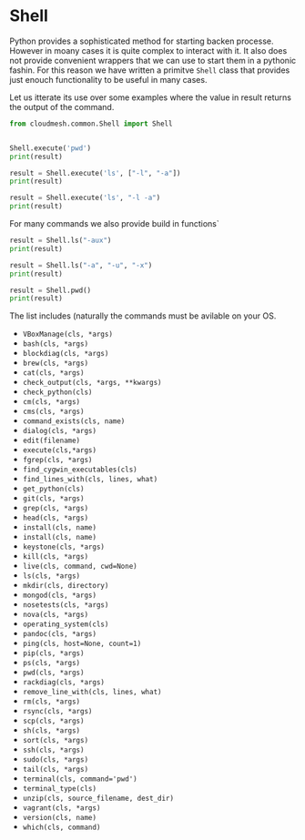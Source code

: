 # Shell

Python provides a sophisticated method for starting backen processe.
However in moany cases it is quite complex to interact with it. It also
does not provide convenient wrappers that we can use to start them in a
pythonic fashin. For this reason we have written a primitve `Shell`
class that provides just enouch functionality to be useful in many
cases.
 
Let us itterate its use over some examples where the value in result returns the output of the command.
 

```python 
from cloudmesh.common.Shell import Shell


Shell.execute('pwd') 
print(result)

result = Shell.execute('ls', ["-l", "-a"])
print(result)

result = Shell.execute('ls', "-l -a")
print(result)
```

For many commands we also provide build in functions`

```python
result = Shell.ls("-aux")
print(result)

result = Shell.ls("-a", "-u", "-x")
print(result)

result = Shell.pwd()
print(result)
```

The list includes (naturally the commands must be avilable on your OS.

* `VBoxManage(cls, *args)`
* `bash(cls, *args)`
* `blockdiag(cls, *args)`
* `brew(cls, *args)`
* `cat(cls, *args)`
* `check_output(cls, *args, **kwargs)`
* `check_python(cls)`
* `cm(cls, *args)`
* `cms(cls, *args)`
* `command_exists(cls, name)`
* `dialog(cls, *args)`
* `edit(filename)`
* `execute(cls,*args)`
* `fgrep(cls, *args)`
* `find_cygwin_executables(cls)`
* `find_lines_with(cls, lines, what)`
* `get_python(cls)`
* `git(cls, *args)`
* `grep(cls, *args)`
* `head(cls, *args)`
* `install(cls, name)`
* `install(cls, name)`
* `keystone(cls, *args)`
* `kill(cls, *args)`
* `live(cls, command, cwd=None)`
* `ls(cls, *args)`
* `mkdir(cls, directory)`
* `mongod(cls, *args)`
* `nosetests(cls, *args)`
* `nova(cls, *args)`
* `operating_system(cls)`
* `pandoc(cls, *args)`
* `ping(cls, host=None, count=1)`
* `pip(cls, *args)`
* `ps(cls, *args)`
* `pwd(cls, *args)`
* `rackdiag(cls, *args)`
* `remove_line_with(cls, lines, what)`
* `rm(cls, *args)`
* `rsync(cls, *args)`
* `scp(cls, *args)`
* `sh(cls, *args)`
* `sort(cls, *args)`
* `ssh(cls, *args)`
* `sudo(cls, *args)`
* `tail(cls, *args)`
* `terminal(cls, command='pwd')`
* `terminal_type(cls)`
* `unzip(cls, source_filename, dest_dir)`
* `vagrant(cls, *args)`
* `version(cls, name)`
* `which(cls, command)`